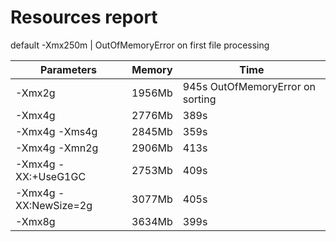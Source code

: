 # Resources report

default -Xmx250m | OutOfMemoryError on first file processing

Parameters            | Memory     | Time 
--------------------- | ---------- |-----
-Xmx2g                | 1956Mb     | 945s OutOfMemoryError on sorting
-Xmx4g                | 2776Mb     | 389s
-Xmx4g -Xms4g         | 2845Mb     | 359s
-Xmx4g -Xmn2g         | 2906Mb     | 413s
-Xmx4g -XX:+UseG1GC   | 2753Mb     | 409s
-Xmx4g -XX:NewSize=2g | 3077Mb     | 405s
-Xmx8g                | 3634Mb     | 399s
